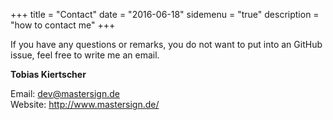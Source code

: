 +++
title = "Contact"
date = "2016-06-18"
sidemenu = "true"
description = "how to contact me"
+++

If you have any questions or remarks, you do not want to put into an GitHub issue,
feel free to write me an email.

**Tobias Kiertscher**

Email: <dev@mastersign.de>  
Website: <http://www.mastersign.de/>  
